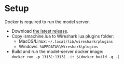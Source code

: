 # Setup

Docker is required to run the model server.

- Download [the latest release](https://github.com/Subsss1/Sweng-project/releases).
- Copy ismachine.lua to Wireshark lua plugins folder:
  - MacOS/Linux: `~/.local/lib/wireshark/plugins`
  - Windows: `%APPDATA%\Wireshark\plugins`
- Build and run the model-server docker image:\
  `docker run -p 13131:13131 -it $(docker build -q .)`
